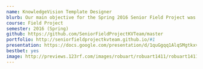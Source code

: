 ```yaml
---
name: KnowledgeVision Template Designer
blurb: Our main objective for the Spring 2016 Senior Field Project was to create a tool for KnowledgeVision that allows their customers and non-technical staff to create customized templates without the necessity of front-end development skills.
course: Field Project
semester: 2016 (Spring)
github: https://github.com/SeniorFieldProjectKVTeam/master
portfolio: http://seniorfieldprojectkvteam.github.io/#1
presentation: https://docs.google.com/presentation/d/1quGgqq1AlqSMgtkxvwH4pcnWwp6-4HdjbLmVXeubaUE/edit?usp=sharing
bestbet: yes
image: http://previews.123rf.com/images/robuart/robuart1411/robuart141100142/33567965-Office-teamwork-workers-business-management-meeting-and-brainstorming-on-square-table-in-top-view-fl-Stock-Vector.jpg
---
```

